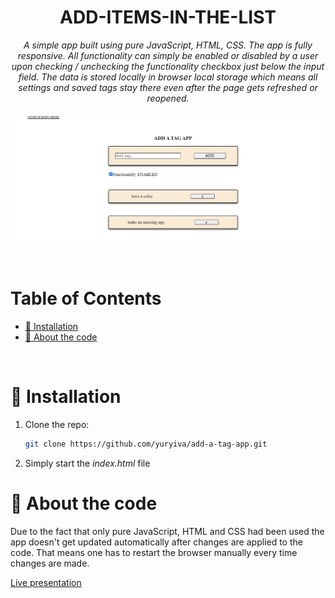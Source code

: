 <p align="center">
  <h1 align="center">ADD-ITEMS-IN-THE-LIST</h1>

  <p align="center">
    <i>
    A simple app built using pure JavaScript, HTML, CSS. The app is fully responsive.
    All functionality can simply be enabled or disabled by a user upon checking / unchecking the functionality checkbox just below the input field.
    The data is stored locally in browser local storage which means all settings and saved tags stay there even after the page gets refreshed or reopened. 
    </i>
    <br />
    <br />
    <img src='./screenshot.jpg' alt='screenshot' width=948px height=auto>
</p>
</br>

# Table of Contents

- [:floppy_disk: Installation](#floppy_disk-installation)
- [:microscope: About the code](#microscope-about-the-code)

</br>

# :floppy_disk: Installation

1. Clone the repo:
   ```sh
   git clone https://github.com/yuryiva/add-a-tag-app.git
   ```
2. Simply start the <i>index.html</i> file

# :microscope: About the code

Due to the fact that only pure JavaScript, HTML and CSS had been used the app doesn't get updated automatically after changes are applied to the code. That means one has to restart the browser manually every time changes are made.

<a href="https://add-a-tag-app.netlify.app/" target="_blank">Live presentation</a>
